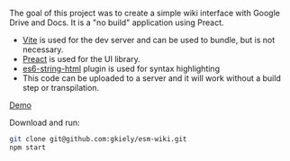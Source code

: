 The goal of this project was to create a simple wiki interface with Google Drive and Docs. It is a "no build" application using Preact.

- [Vite](https://vitejs.dev/) is used for the dev server and can be used to bundle, but is not necessary.
- [Preact](https://preactjs.com/) is used for the UI library.
- [es6-string-html](https://marketplace.visualstudio.com/items?itemName=Tobermory.es6-string-html) plugin is used for syntax highlighting
- This code can be uploaded to a server and it will work without a build step or transpilation.


[Demo](https://esm-wiki.pages.dev)


Download and run:
```sh
git clone git@github.com:gkiely/esm-wiki.git
npm start
```

